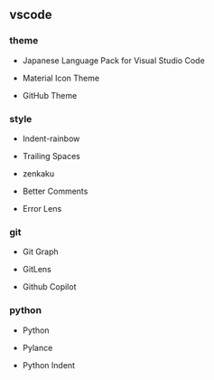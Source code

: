## vscode

### theme
- Japanese Language Pack for Visual Studio Code

- Material Icon Theme

- GitHub Theme

### style

- Indent-rainbow

- Trailing Spaces

- zenkaku

- Better Comments

- Error Lens

### git

- Git Graph

- GitLens

- Github Copilot

### python

- Python

- Pylance

- Python Indent


